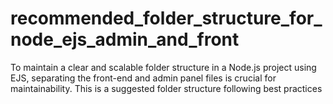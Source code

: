 # recommended_folder_structure_for_node_ejs_admin_and_front
To maintain a clear and scalable folder structure in a Node.js project using EJS, separating the front-end and admin panel files is crucial for maintainability. This is a suggested folder structure following best practices
